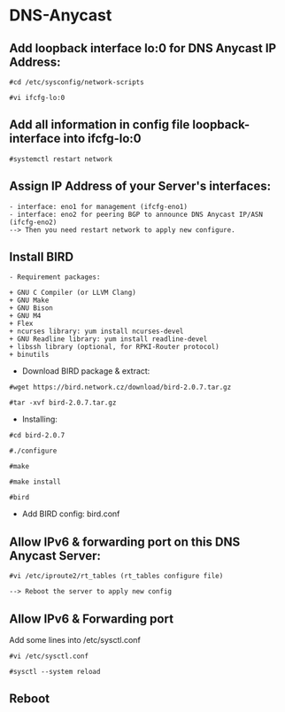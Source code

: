 # DNS-Anycast

## Add loopback interface lo:0 for DNS Anycast IP Address:
``#cd /etc/sysconfig/network-scripts``

``#vi ifcfg-lo:0``

## Add all information in config file loopback-interface into ifcfg-lo:0

``#systemctl restart network``

## Assign IP Address of your Server's interfaces:

```Example:
- interface: eno1 for management (ifcfg-eno1)
- interface: eno2 for peering BGP to announce DNS Anycast IP/ASN (ifcfg-eno2)
--> Then you need restart network to apply new configure.
```

## Install BIRD

```
- Requirement packages:

+ GNU C Compiler (or LLVM Clang)
+ GNU Make
+ GNU Bison
+ GNU M4
+ Flex
+ ncurses library: yum install ncurses-devel
+ GNU Readline library: yum install readline-devel
+ libssh library (optional, for RPKI-Router protocol)
+ binutils
```
- Download BIRD package & extract:

``#wget https://bird.network.cz/download/bird-2.0.7.tar.gz``

``#tar -xvf bird-2.0.7.tar.gz``
- Installing:

``#cd bird-2.0.7``

``#./configure``

``#make``

``#make install``

``#bird``

- Add BIRD config: bird.conf

## Allow IPv6 & forwarding port on this DNS Anycast Server:

``#vi /etc/iproute2/rt_tables (rt_tables configure file)``

``--> Reboot the server to apply new config``

## Allow IPv6 & Forwarding port

Add some lines into /etc/sysctl.conf

``#vi /etc/sysctl.conf``

``#sysctl --system reload``

## Reboot

